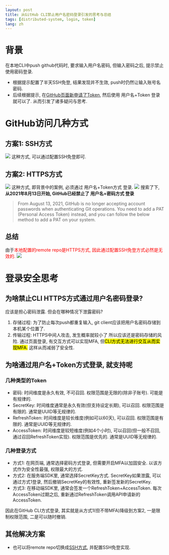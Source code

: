 ```yaml
---
layout: post
title: 从GitHub CLI禁止用户名密码登录引发的思考与总结
tags: [distributed-system, login, token]
lang: zh
---
```


# 背景
在本地CLI中push github代码时, 要求输入用户名密码, 但输入密码之后, 提示禁止使用密码登录.
- 根据提示配置了半天SSH免登, 结果发现并不生效, push时仍然让输入账号名密码.
- 后续根据提示, 在[GitHub页面新申请了Token](https://github.com/settings/tokens), 然后使用 用户名+Token 登录就可以了. 
从而引发了诸多疑问与思考.

# GitHub访问几种方式

## 方案1: SSH方式
![](https://davywalker-bucket.oss-cn-shanghai.aliyuncs.com/img/202207242155452.png)
这种方式, 可以通过配置SSH免登即可.

## 方案2: HTTPS方式
![](https://davywalker-bucket.oss-cn-shanghai.aliyuncs.com/img/202207242155904.png)
这种方式, 即背景中的案例, 必须通过 用户名+Token方式 登录.
![](https://davywalker-bucket.oss-cn-shanghai.aliyuncs.com/img/202207242158549.png)
搜索了下, **从2021年8月13日开始, GitHub已经禁止了 用户名+密码方式 登录**
> From August 13, 2021, 
> GitHub is no longer accepting account passwords when authenticating Git operations. 
> You need to add a PAT (Personal Access Token) instead, 
> and you can follow the below method to add a PAT on your system.


## 总结
由于<font color='red'>本地配置的remote repo是HTTPS方式, 因此通过配置SSH免登方式必然是无效的.</font> 
![](https://davywalker-bucket.oss-cn-shanghai.aliyuncs.com/img/202207242202265.png)

# 登录安全思考

## 为啥禁止CLI HTTPS方式通过用户名密码登录?
应该是担心密码泄露. 
但会在哪种情况下泄露密码?
1. 存储过程: 为了防止每次push都重复输入, git client应该把用户名密码存储到本机某个位置了. 
2. 传输过程: HTTPS中间人攻击, 发生概率就较小了
所以应该还是密码存储的风险. 
通过页面登录, 有交互方式可以实现MFA, 但<mark>CLI方式无法进行交互从而实现MFA.</mark>
这样从而减弱了安全性.

## 为啥通过用户名+Token方式登录, 就支持呢
### 几种类型的Token 
- 密码: 时间维度是永久有效, 不可召回. 权限范围是无限的(除非子账号). 可能是有规律的.
- SecretKey: 时间维度通常是永久有效(但支持设定长期), 可以召回. 权限范围是有限的. 通常是UUID等无规律的.
- RefreshToken: 时间维度是较长维度(例如可以60天), 可以召回. 权限范围是有限的. 通常是UUID等无规律的.
- AccessToken: 时间维度是较短维度(例如4个小时), 可以召回(但一般不召回, 通过召回RefreshToken实现). 权限范围是优先的. 通常是UUID等无规律的.

### 几种登录方式
- 方式1: 在网页端, 通常选择密码方式登录, 但需要开启MFA以加固安全. 以该方式作为安全性最强, 权限最大的方式. 
- 方式2: 在服务端SDK里, 通常选择SecretKey方式. SecretKey如果泄露, 可以通过方式1登录, 然后撤销SecretKey的有效性, 重新签发新的SecretKey. 
- 方式3: 在移动端SDK里, 通常会签发一个RefreshToken+AccessToken. 每次AccessToken过期之后, 重新通过RefreshToken调用API申请新的AccessToken. 

因此在GitHub CLI方式登录, 其实就是从方式1(但不带MFA)降级到方案2, 一是限制权限范围, 二是可以随时撤销. 

## 其他解决方案

- 也可以将remote repo切换成[SSH方式](https://docs.github.com/en/get-started/getting-started-with-git/managing-remote-repositories#switching-remote-urls-from-https-to-ssh), 并配置SSH免登实现.
